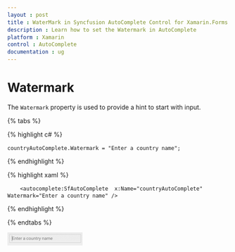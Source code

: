 ```yaml
---
layout : post
title : WaterMark in Syncfusion AutoComplete Control for Xamarin.Forms
description : Learn how to set the Watermark in AutoComplete
platform : Xamarin
control : AutoComplete
documentation : ug
---
```


# Watermark

The `Watermark` property is used to provide a hint to start with input. 
	
{% tabs %}	
	
{% highlight c# %}
	
	countryAutoComplete.Watermark = "Enter a country name";	 

{% endhighlight %}

{% highlight xaml %}

  		<autocomplete:SfAutoComplete  x:Name="countryAutoComplete" Watermark="Enter a country name" />

{% endhighlight %}

{% endtabs %}

![](images/watermark.png)
